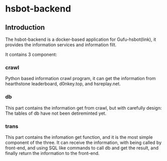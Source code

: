 # hsbot-backend

## Introduction

The hsbot-backend is a docker-based application for Gufu-hsbot(link), it provides the information services and information filt.

It contains 3 component:

### crawl

Python based information crawl program, it can get the information from hearthstone leaderboard, d0nkey.top, and hsreplay.net.

### db

This part contains the information get from crawl, but with carefully design: The tables of db have not been detireminted yet.

### trans

This part contains the infomation get function, and it is the most simple component of the three. It can receive the information, with being called by front-end, and using SQL like commands to call db and get the result, and finally return the information to the front-end.
